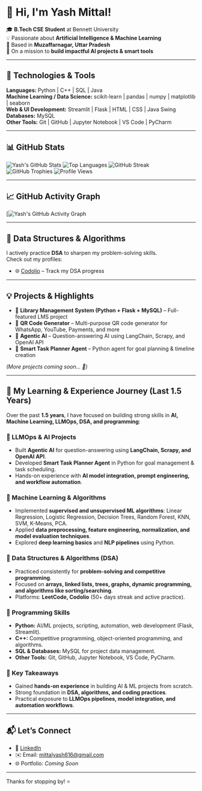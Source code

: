 # 👋 Hi, I'm Yash Mittal!

🎓 **B.Tech CSE Student** at Bennett University  
💡 Passionate about **Artificial Intelligence & Machine Learning**  
📍 Based in **Muzaffarnagar, Uttar Pradesh**  
🚀 On a mission to **build impactful AI projects & smart tools**

---

## 🔧 Technologies & Tools

**Languages:** Python | C++ | SQL | Java  
**Machine Learning / Data Science:** scikit-learn | pandas | numpy | matplotlib | seaborn  
**Web & UI Development:** Streamlit | Flask | HTML | CSS | Java Swing  
**Databases:** MySQL  
**Other Tools:** Git | GitHub | Jupyter Notebook | VS Code | PyCharm

---

## 📊 GitHub Stats

![Yash's GitHub Stats](https://github-readme-stats.vercel.app/api?username=mittalyash616&show_icons=true&theme=radical)
![Top Languages](https://github-readme-stats.vercel.app/api/top-langs/?username=mittalyash616&layout=donut&theme=radical)
![GitHub Streak](https://streak-stats.vercel.app/api?user=mittalyash616&theme=radical&hide_border=true)
![GitHub Trophies](https://github-profile-trophy.vercel.app/?username=mittalyash616&theme=radical&no-frame=true&no-bg=true&margin-w=4)
![Profile Views](https://komarev.com/ghpvc/?username=mittalyash616&label=Profile%20views&color=ff69b4&style=flat)

---

## 📈 GitHub Activity Graph

[![Yash's GitHub Activity Graph](https://github-readme-activity-graph.vercel.app/graph?username=mittalyash616&theme=react-dark&v=1)

---

## 🧠 Data Structures & Algorithms

I actively practice **DSA** to sharpen my problem-solving skills.  
Check out my profiles:  

- 🌐 [Codolio](https://codolio.com/profile/yash_mittal) – Track my DSA progress

---

## 💡 Projects & Highlights

- 🔹 **Library Management System (Python + Flask + MySQL)** – Full-featured LMS project  
- 🔹 **QR Code Generator** – Multi-purpose QR code generator for WhatsApp, YouTube, Payments, and more  
- 🔹 **Agentic AI** – Question-answering AI using LangChain, Scrapy, and OpenAI API  
- 🔹 **Smart Task Planner Agent** – Python agent for goal planning & timeline creation  

*(More projects coming soon… 🚀)*

---

## 🧠 My Learning & Experience Journey (Last 1.5 Years)

Over the past **1.5 years**, I have focused on building strong skills in **AI, Machine Learning, LLMOps, DSA, and programming**:

### 🔹 LLMOps & AI Projects
- Built **Agentic AI** for question-answering using **LangChain, Scrapy, and OpenAI API**.  
- Developed **Smart Task Planner Agent** in Python for goal management & task scheduling.  
- Hands-on experience with **AI model integration, prompt engineering, and workflow automation**.

### 🔹 Machine Learning & Algorithms
- Implemented **supervised and unsupervised ML algorithms**: Linear Regression, Logistic Regression, Decision Trees, Random Forest, KNN, SVM, K-Means, PCA.  
- Applied **data preprocessing, feature engineering, normalization, and model evaluation techniques**.  
- Explored **deep learning basics** and **NLP pipelines** using Python.

### 🔹 Data Structures & Algorithms (DSA)
- Practiced consistently for **problem-solving and competitive programming**.  
- Focused on **arrays, linked lists, trees, graphs, dynamic programming, and algorithms like sorting/searching**.  
- Platforms: **LeetCode, Codolio** (50+ days streak and active practice).

### 🔹 Programming Skills
- **Python:** AI/ML projects, scripting, automation, web development (Flask, Streamlit).  
- **C++:** Competitive programming, object-oriented programming, and algorithms.  
- **SQL & Databases:** MySQL for project data management.  
- **Other Tools:** Git, GitHub, Jupyter Notebook, VS Code, PyCharm.

### 🚀 Key Takeaways
- Gained **hands-on experience** in building AI & ML projects from scratch.  
- Strong foundation in **DSA, algorithms, and coding practices**.  
- Practical exposure to **LLMOps pipelines, model integration, and automation workflows**.

---

## 📬 Let’s Connect

- 💼 [LinkedIn](https://www.linkedin.com/in/yash-mittal-a42645319)  
- ✉️ Email: mittalyash616@gmail.com  
- 🌐 Portfolio: *Coming Soon*

---

Thanks for stopping by! ⭐
